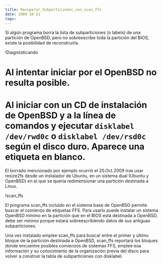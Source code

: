 ```yaml
---
title: Recuperar_Subparticiones_con_scan_ffs
date: 2009-10-21
tags:
---
```

Si algún programa borra la lista de subparticiones (o labels) de una partición de OpenBSD, pero no sobreescribe toda la partición del BIOS, existe la posibilidad de reconstruirla.

!Diagnósticando

# Al intentar iniciar por el OpenBSD no resulta posible.
# Al iniciar con un CD de instalación de OpenBSD y a la línea de comandos y ejecutar ```disklabel /dev/rwd0c``` o ```disklabel /dev/rsd0c``` según el disco duro.  Aparece una etiqueta en blanco.

El borrado mencionado por ejemplo ocurrió el 20.Oct.2009 tras usar resize2fs desde un instalador de Ubuntu, en un sistema dual (Ubuntu y OpenBSD) en el que se quería redimensionar una partición destinada a Linux. 


!scan_ffs

El programa scan_ffs incluido en el sistema base de OpenBSD permite buscar el comienzo de etiquetas FFS.  Para usarlo puede instalar un sistema OpenBSD mínimo en la partición que en el BIOS está destinada a OpenBSD, debe ser mínimo porque estará sobreescribiendo  datos de sus antiguas subparticiones.

Una vez instalado emplee scan_ffs para buscar entre el primer y último bloque de la partición destinada a OpenBSD, scan_ffs reportará los bloques donde encuentre posibles comienzos de sistemas FFS, emplee esa información y su conocimiento de la organización previa del disco para volver a construir la tabla de subparticiones con disklabel.  
